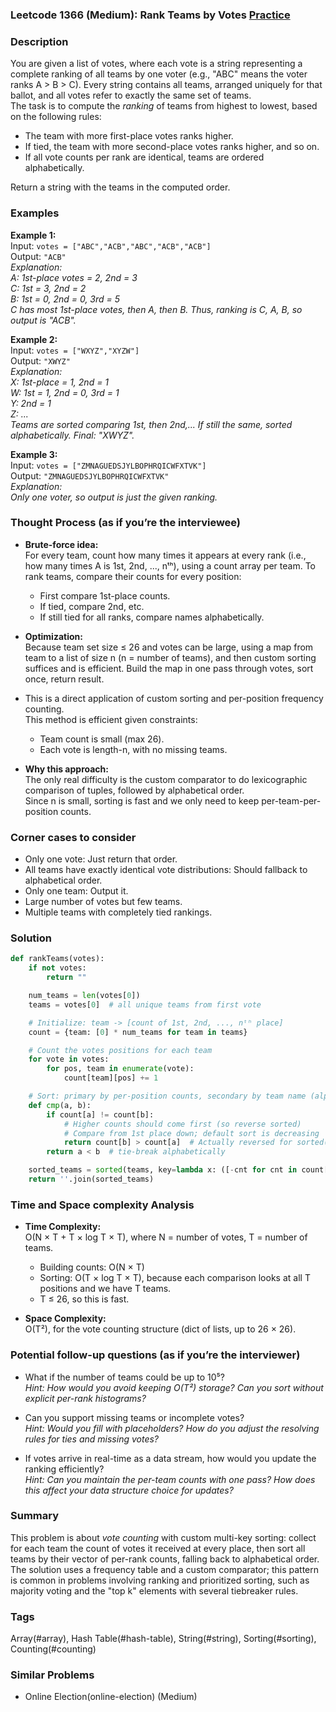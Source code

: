 ### Leetcode 1366 (Medium): Rank Teams by Votes [Practice](https://leetcode.com/problems/rank-teams-by-votes)

### Description  
You are given a list of votes, where each vote is a string representing a complete ranking of all teams by one voter (e.g., "ABC" means the voter ranks A > B > C). Every string contains all teams, arranged uniquely for that ballot, and all votes refer to exactly the same set of teams.  
The task is to compute the *ranking* of teams from highest to lowest, based on the following rules:
- The team with more first-place votes ranks higher.
- If tied, the team with more second-place votes ranks higher, and so on.
- If all vote counts per rank are identical, teams are ordered alphabetically.

Return a string with the teams in the computed order.

### Examples  

**Example 1:**  
Input: `votes = ["ABC","ACB","ABC","ACB","ACB"]`  
Output: `"ACB"`  
*Explanation:  
A: 1st-place votes = 2, 2nd = 3  
C: 1st = 3, 2nd = 2  
B: 1st = 0, 2nd = 0, 3rd = 5  
C has most 1st-place votes, then A, then B. Thus, ranking is C, A, B, so output is "ACB".*

**Example 2:**  
Input: `votes = ["WXYZ","XYZW"]`  
Output: `"XWYZ"`  
*Explanation:  
X: 1st-place = 1, 2nd = 1  
W: 1st = 1, 2nd = 0, 3rd = 1  
Y: 2nd = 1  
Z: ...  
Teams are sorted comparing 1st, then 2nd,... If still the same, sorted alphabetically. Final: "XWYZ".*

**Example 3:**  
Input: `votes = ["ZMNAGUEDSJYLBOPHRQICWFXTVK"]`  
Output: `"ZMNAGUEDSJYLBOPHRQICWFXTVK"`  
*Explanation:  
Only one voter, so output is just the given ranking.*

### Thought Process (as if you’re the interviewee)  

- **Brute-force idea:**  
  For every team, count how many times it appears at every rank (i.e., how many times A is 1st, 2nd, ..., nᵗʰ), using a count array per team.
  To rank teams, compare their counts for every position:  
  - First compare 1st-place counts.
  - If tied, compare 2nd, etc.
  - If still tied for all ranks, compare names alphabetically.

- **Optimization:**  
  Because team set size ≤ 26 and votes can be large, using a map from team to a list of size n (n = number of teams), and then custom sorting suffices and is efficient.
  Build the map in one pass through votes, sort once, return result.

- This is a direct application of custom sorting and per-position frequency counting.  
  This method is efficient given constraints:
    - Team count is small (max 26).
    - Each vote is length-n, with no missing teams.

- **Why this approach:**  
  The only real difficulty is the custom comparator to do lexicographic comparison of tuples, followed by alphabetical order.  
  Since n is small, sorting is fast and we only need to keep per-team-per-position counts.

### Corner cases to consider  
- Only one vote: Just return that order.
- All teams have exactly identical vote distributions: Should fallback to alphabetical order.
- Only one team: Output it.
- Large number of votes but few teams.
- Multiple teams with completely tied rankings.

### Solution

```python
def rankTeams(votes):
    if not votes:
        return ""

    num_teams = len(votes[0])
    teams = votes[0]  # all unique teams from first vote

    # Initialize: team -> [count of 1st, 2nd, ..., nᵗʰ place]
    count = {team: [0] * num_teams for team in teams}

    # Count the votes positions for each team
    for vote in votes:
        for pos, team in enumerate(vote):
            count[team][pos] += 1

    # Sort: primary by per-position counts, secondary by team name (alphabet)
    def cmp(a, b):
        if count[a] != count[b]:
            # Higher counts should come first (so reverse sorted)
            # Compare from 1st place down; default sort is decreasing
            return count[b] > count[a]  # Actually reversed for sorted()
        return a < b  # tie-break alphabetically

    sorted_teams = sorted(teams, key=lambda x: ([-cnt for cnt in count[x]], x))
    return ''.join(sorted_teams)
```

### Time and Space complexity Analysis  

- **Time Complexity:**  
  O(N × T + T × log T × T), where N = number of votes, T = number of teams.  
  - Building counts: O(N × T)
  - Sorting: O(T × log T × T), because each comparison looks at all T positions and we have T teams.
  - T ≤ 26, so this is fast.

- **Space Complexity:**  
  O(T²), for the vote counting structure (dict of lists, up to 26 × 26).

### Potential follow-up questions (as if you’re the interviewer)  

- What if the number of teams could be up to 10⁵?  
  *Hint: How would you avoid keeping O(T²) storage? Can you sort without explicit per-rank histograms?*

- Can you support missing teams or incomplete votes?  
  *Hint: Would you fill with placeholders? How do you adjust the resolving rules for ties and missing votes?*

- If votes arrive in real-time as a data stream, how would you update the ranking efficiently?  
  *Hint: Can you maintain the per-team counts with one pass? How does this affect your data structure choice for updates?*

### Summary
This problem is about *vote counting* with custom multi-key sorting: collect for each team the count of votes it received at every place, then sort all teams by their vector of per-rank counts, falling back to alphabetical order.  
The solution uses a frequency table and a custom comparator; this pattern is common in problems involving ranking and prioritized sorting, such as majority voting and the "top k" elements with several tiebreaker rules.

### Tags
Array(#array), Hash Table(#hash-table), String(#string), Sorting(#sorting), Counting(#counting)

### Similar Problems
- Online Election(online-election) (Medium)